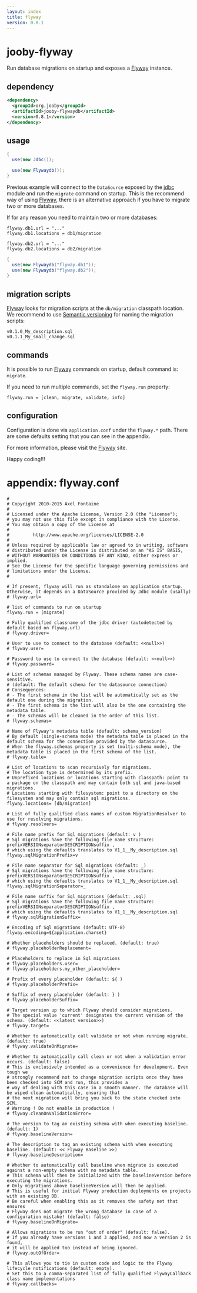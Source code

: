 ```yaml
---
layout: index
title: flyway
version: 0.8.1
---
```


# jooby-flyway

Run database migrations on startup and exposes a [Flyway](http://flywaydb.org/) instance.

## dependency

```xml
<dependency>
  <groupId>org.jooby</groupId>
  <artifactId>jooby-flywaydb</artifactId>
  <version>0.8.1</version>
</dependency>
```
## usage

```java
{
  use(new Jdbc());

  use(new Flywaydb());
}
```

Previous example will connect to the ```DataSource``` exposed by the [jdbc](/doc/jdbc) module
and run the ```migrate``` command on startup. This is the recommend way of using [Flyway](http://flywaydb.org/), there
is an alternative approach if you have to migrate two or more databases.

If for any reason you need to maintain two or more databases:

```properties
flyway.db1.url = "..."
flyway.db1.locations = db1/migration

flyway.db2.url = "..."
flyway.db2.locations = db2/migration
```

```java
{
  use(new Flywaydb("flyway.db1"));
  use(new Flywaydb("flyway.db2"));
}
```

## migration scripts

[Flyway](http://flywaydb.org/) looks for migration scripts at the ```db/migration``` classpath location.
We recommend to use [Semantic versioning](http://semver.org) for naming the migration scripts:

```
v0.1.0_My_description.sql
v0.1.1_My_small_change.sql
```

## commands
It is possible to run [Flyway](http://flywaydb.org/) commands on startup, default command is: ```migrate```.

If you need to run multiple commands, set the ```flyway.run``` property:

```properties
flyway.run = [clean, migrate, validate, info]
```

## configuration

Configuration is done via ```application.conf``` under the ```flyway.*``` path.
There are some defaults setting that you can see in the appendix.


For more information, please visit the [Flyway](http://flywaydb.org/) site.

Happy coding!!!

# appendix: flyway.conf

```properties
#
# Copyright 2010-2015 Axel Fontaine
#
# Licensed under the Apache License, Version 2.0 (the "License");
# you may not use this file except in compliance with the License.
# You may obtain a copy of the License at
#
#         http://www.apache.org/licenses/LICENSE-2.0
#
# Unless required by applicable law or agreed to in writing, software
# distributed under the License is distributed on an "AS IS" BASIS,
# WITHOUT WARRANTIES OR CONDITIONS OF ANY KIND, either express or implied.
# See the License for the specific language governing permissions and
# limitations under the License.
#

# If present, flyway will run as standalone on application startup. Otherwise, it depends on a DataSource provided by Jdbc module (usally)
# flyway.url=

# list of commands to run on startup
flyway.run = [migrate]

# Fully qualified classname of the jdbc driver (autodetected by default based on flyway.url)
# flyway.driver=

# User to use to connect to the database (default: <<null>>)
# flyway.user=

# Password to use to connect to the database (default: <<null>>)
# flyway.password=

# List of schemas managed by Flyway. These schema names are case-sensitive.
# (default: The default schema for the datasource connection)
# Consequences:
# - The first schema in the list will be automatically set as the default one during the migration.
# - The first schema in the list will also be the one containing the metadata table.
# - The schemas will be cleaned in the order of this list.
# flyway.schemas=

# Name of Flyway's metadata table (default: schema_version)
# By default (single-schema mode) the metadata table is placed in the default schema for the connection provided by the datasource.
# When the flyway.schemas property is set (multi-schema mode), the metadata table is placed in the first schema of the list.
# flyway.table=

# List of locations to scan recursively for migrations.
# The location type is determined by its prefix.
# Unprefixed locations or locations starting with classpath: point to a package on the classpath and may contain both sql and java-based migrations.
# Locations starting with filesystem: point to a directory on the filesystem and may only contain sql migrations.
flyway.locations= [db/migration]

# List of fully qualified class names of custom MigrationResolver to use for resolving migrations.
# flyway.resolvers=

# File name prefix for Sql migrations (default: v )
# Sql migrations have the following file name structure: prefixVERSIONseparatorDESCRIPTIONsuffix ,
# which using the defaults translates to V1_1__My_description.sql
flyway.sqlMigrationPrefix=v

# File name separator for Sql migrations (default: _)
# Sql migrations have the following file name structure: prefixVERSIONseparatorDESCRIPTIONsuffix ,
# which using the defaults translates to V1_1__My_description.sql
flyway.sqlMigrationSeparator=_

# File name suffix for Sql migrations (default: .sql)
# Sql migrations have the following file name structure: prefixVERSIONseparatorDESCRIPTIONsuffix ,
# which using the defaults translates to V1_1__My_description.sql
# flyway.sqlMigrationSuffix=

# Encoding of Sql migrations (default: UTF-8)
flyway.encoding=${application.charset}

# Whether placeholders should be replaced. (default: true)
# flyway.placeholderReplacement=

# Placeholders to replace in Sql migrations
# flyway.placeholders.user=
# flyway.placeholders.my_other_placeholder=

# Prefix of every placeholder (default: ${ )
# flyway.placeholderPrefix=

# Suffix of every placeholder (default: } )
# flyway.placeholderSuffix=

# Target version up to which Flyway should consider migrations.
# The special value 'current' designates the current version of the schema. (default: <<latest version>>)
# flyway.target=

# Whether to automatically call validate or not when running migrate. (default: true)
# flyway.validateOnMigrate=

# Whether to automatically call clean or not when a validation error occurs. (default: false)
# This is exclusively intended as a convenience for development. Even tough we
# strongly recommend not to change migration scripts once they have been checked into SCM and run, this provides a
# way of dealing with this case in a smooth manner. The database will be wiped clean automatically, ensuring that
# the next migration will bring you back to the state checked into SCM.
# Warning ! Do not enable in production !
# flyway.cleanOnValidationError=

# The version to tag an existing schema with when executing baseline. (default: 1)
# flyway.baselineVersion=

# The description to tag an existing schema with when executing baseline. (default: << Flyway Baseline >>)
# flyway.baselineDescription=

# Whether to automatically call baseline when migrate is executed against a non-empty schema with no metadata table.
# This schema will then be initialized with the baselineVersion before executing the migrations.
# Only migrations above baselineVersion will then be applied.
# This is useful for initial Flyway production deployments on projects with an existing DB.
# Be careful when enabling this as it removes the safety net that ensures
# Flyway does not migrate the wrong database in case of a configuration mistake! (default: false)
# flyway.baselineOnMigrate=

# Allows migrations to be run "out of order" (default: false).
# If you already have versions 1 and 3 applied, and now a version 2 is found,
# it will be applied too instead of being ignored.
# flyway.outOfOrder=

# This allows you to tie in custom code and logic to the Flyway lifecycle notifications (default: empty).
# Set this to a comma-separated list of fully qualified FlywayCallback class name implementations
# flyway.callbacks=

```
